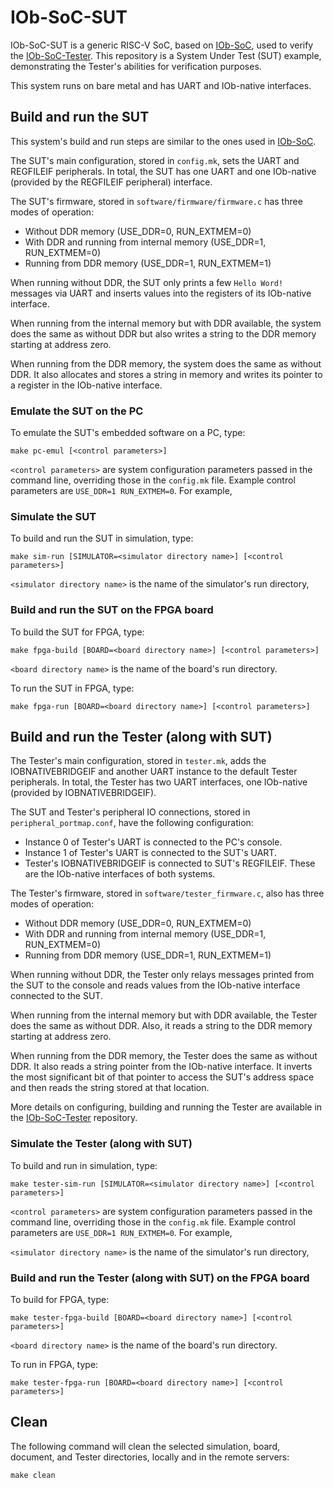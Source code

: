# IOb-SoC-SUT

IOb-SoC-SUT is a generic RISC-V SoC, based on [IOb-SoC](https://github.com/IObundle/iob-soc), used to verify the [IOb-SoC-Tester](https://github.com/IObundle/iob-soc-tester). 
This repository is a System Under Test (SUT) example, demonstrating the Tester's abilities for verification purposes.

This system runs on bare metal and has UART and IOb-native interfaces.

## Build and run the SUT

This system's build and run steps are similar to the ones used in [IOb-SoC](https://github.com/IObundle/iob-soc).

The SUT's main configuration, stored in `config.mk`, sets the UART and REGFILEIF peripherals. In total, the SUT has one UART and one IOb-native (provided by the REGFILEIF peripheral) interface.

The SUT's firmware, stored in `software/firmware/firmware.c` has three modes of operation:
- Without DDR memory (USE\_DDR=0, RUN\_EXTMEM=0)
- With DDR and running from internal memory (USE\_DDR=1, RUN\_EXTMEM=0)
- Running from DDR memory (USE\_DDR=1, RUN\_EXTMEM=1)

When running without DDR, the SUT only prints a few `Hello Word!` messages via UART and inserts values into the registers of its IOb-native interface.

When running from the internal memory but with DDR available, the system does the same as without DDR but also writes a string to the DDR memory starting at address zero.

When running from the DDR memory, the system does the same as without DDR. It also allocates and stores a string in memory and writes its pointer to a register in the IOb-native interface.

### Emulate the SUT on the PC 

To emulate the SUT's embedded software on a PC, type:
```
make pc-emul [<control parameters>]
```

`<control parameters>` are system configuration parameters passed in the
command line, overriding those in the `config.mk` file. Example control
parameters are `USE_DDR=1 RUN_EXTMEM=0`. For example,

### Simulate the SUT

To build and run the SUT in simulation, type:
```
make sim-run [SIMULATOR=<simulator directory name>] [<control parameters>]
```

`<simulator directory name>` is the name of the simulator's run directory,

### Build and run the SUT on the FPGA board

To build the SUT for FPGA, type:
``` 
make fpga-build [BOARD=<board directory name>] [<control parameters>]
``` 

`<board directory name>` is the name of the board's run directory.

To run the SUT in FPGA, type:
``` 
make fpga-run [BOARD=<board directory name>] [<control parameters>]
``` 

## Build and run the Tester (along with SUT)

The Tester's main configuration, stored in `tester.mk`, adds the IOBNATIVEBRIDGEIF and another UART instance to the default Tester peripherals. In total, the Tester has two UART interfaces, one IOb-native (provided by IOBNATIVEBRIDGEIF).

The SUT and Tester's peripheral IO connections, stored in `peripheral_portmap.conf`, have the following configuration:
- Instance 0 of Tester's UART is connected to the PC's console.
- Instance 1 of Tester's UART is connected to the SUT's UART. 
- Tester's IOBNATIVEBRIDGEIF is connected to SUT's REGFILEIF. These are the IOb-native interfaces of both systems.

The Tester's firmware, stored in `software/tester_firmware.c`, also has three modes of operation:
- Without DDR memory (USE\_DDR=0, RUN\_EXTMEM=0)
- With DDR and running from internal memory (USE\_DDR=1, RUN\_EXTMEM=0)
- Running from DDR memory (USE\_DDR=1, RUN\_EXTMEM=1)

When running without DDR, the Tester only relays messages printed from the SUT to the console and reads values from the IOb-native interface connected to the SUT.

When running from the internal memory but with DDR available, the Tester does the same as without DDR. Also, it reads a string to the DDR memory starting at address zero.

When running from the DDR memory, the Tester does the same as without DDR. It also reads a string pointer from the IOb-native interface. It inverts the most significant bit of that pointer to access the SUT's address space and then reads the string stored at that location.

More details on configuring, building and running the Tester are available in the [IOb-SoC-Tester](https://github.com/IObundle/iob-soc-tester) repository.

### Simulate the Tester (along with SUT)

To build and run in simulation, type:
```
make tester-sim-run [SIMULATOR=<simulator directory name>] [<control parameters>]
```

`<control parameters>` are system configuration parameters passed in the
command line, overriding those in the `config.mk` file. Example control
parameters are `USE_DDR=1 RUN_EXTMEM=0`. For example,

`<simulator directory name>` is the name of the simulator's run directory,

### Build and run the Tester (along with SUT) on the FPGA board

To build for FPGA, type:
``` 
make tester-fpga-build [BOARD=<board directory name>] [<control parameters>]
``` 

`<board directory name>` is the name of the board's run directory.

To run in FPGA, type:
``` 
make tester-fpga-run [BOARD=<board directory name>] [<control parameters>]
``` 

## Clean

The following command will clean the selected simulation, board, document, and Tester directories, locally and in the remote servers:
```
make clean
```
